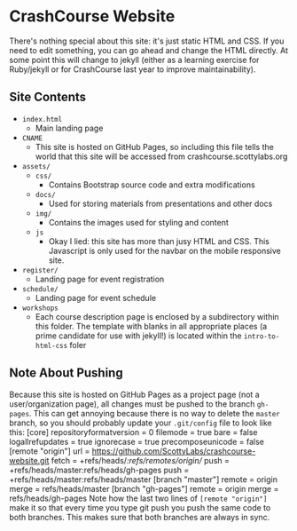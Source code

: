 CrashCourse Website
===================

There's nothing special about this site: it's just static HTML and CSS. If you need to edit something, you can go ahead and change the HTML directly. At some point this will change to jekyll (either as a learning exercise for Ruby/jekyll or for CrashCourse last year to improve maintainability).

Site Contents
-------------

- `index.html`
    - Main landing page
- `CNAME`
    - This site is hosted on GitHub Pages, so including this file tells the world that this site will be accessed from crashcourse.scottylabs.org
- `assets/`
    - `css/`
        - Contains Bootstrap source code and extra modifications
    - `docs/`
        - Used for storing materials from presentations and other docs
    - `img/`
        - Contains the images used for styling and content
    - `js`
        - Okay I lied: this site has more than jusy HTML and CSS. This Javascript is only used for the navbar on the mobile responsive site.
- `register/`
    - Landing page for event registration
- `schedule/`
    - Landing page for event schedule
- `workshops`
    - Each course description page is enclosed by a subdirectory within this folder. The template with blanks in all appropriate places (a prime candidate for use with jekyll!) is located within the `intro-to-html-css` foler

Note About Pushing
------------------

Because this site is hosted on GitHub Pages as a project page (not a user/organization page), all changes must be pushed to the branch `gh-pages`. This can get annoying because there is no way to delete the `master` branch, so you should probably update your `.git/config` file to look like this:
    [core]
      repositoryformatversion = 0
      filemode = true
      bare = false
      logallrefupdates = true
      ignorecase = true
      precomposeunicode = false
    [remote "origin"]
      url = https://github.com/ScottyLabs/crashcourse-website.git
      fetch = +refs/heads/*:refs/remotes/origin/*
      push = +refs/heads/master:refs/heads/gh-pages
      push = +refs/heads/master:refs/heads/master
    [branch "master"]
      remote = origin
      merge = refs/heads/master
    [branch "gh-pages"]
      remote = origin
      merge = refs/heads/gh-pages
Note how the last two lines of `[remote "origin"]` make it so that every time you type
    git push
you push the same code to both branches. This makes sure that both branches are always in sync.

